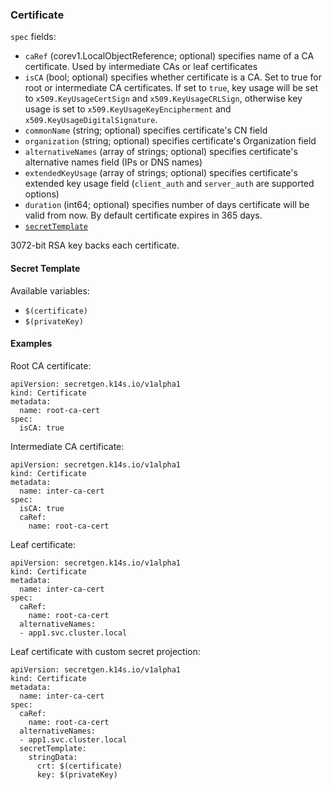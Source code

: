 ### Certificate

`spec` fields:

- `caRef` (corev1.LocalObjectReference; optional) specifies name of a CA certificate. Used by intermediate CAs or leaf certificates
- `isCA` (bool; optional) specifies whether certificate is a CA. Set to true for root or intermediate CA certificates. If set to `true`, key usage will be set to `x509.KeyUsageCertSign` and `x509.KeyUsageCRLSign`, otherwise key usage is set to `x509.KeyUsageKeyEncipherment` and `x509.KeyUsageDigitalSignature`.
- `commonName` (string; optional) specifies certificate's CN field
- `organization` (string; optional) specifies certificate's Organization field
- `alternativeNames` (array of strings; optional) specifies certificate's alternative names field (IPs or DNS names)
- `extendedKeyUsage` (array of strings; optional) specifies certificate's extended key usage field (`client_auth` and `server_auth` are supported options)
- `duration` (int64; optional) specifies number of days certificate will be valid from now. By default certificate expires in 365 days.
- [`secretTemplate`](secret-template-field.md)

3072-bit RSA key backs each certificate.

#### Secret Template

Available variables:

- `$(certificate)`
- `$(privateKey)`

#### Examples

Root CA certificate:

```
apiVersion: secretgen.k14s.io/v1alpha1
kind: Certificate
metadata:
  name: root-ca-cert
spec:
  isCA: true
```

Intermediate CA certificate:

```
apiVersion: secretgen.k14s.io/v1alpha1
kind: Certificate
metadata:
  name: inter-ca-cert
spec:
  isCA: true
  caRef:
    name: root-ca-cert
```

Leaf certificate:

```
apiVersion: secretgen.k14s.io/v1alpha1
kind: Certificate
metadata:
  name: inter-ca-cert
spec:
  caRef:
    name: root-ca-cert
  alternativeNames:
  - app1.svc.cluster.local
```

Leaf certificate with custom secret projection:

```
apiVersion: secretgen.k14s.io/v1alpha1
kind: Certificate
metadata:
  name: inter-ca-cert
spec:
  caRef:
    name: root-ca-cert
  alternativeNames:
  - app1.svc.cluster.local
  secretTemplate:
    stringData:
      crt: $(certificate)
      key: $(privateKey)
```
